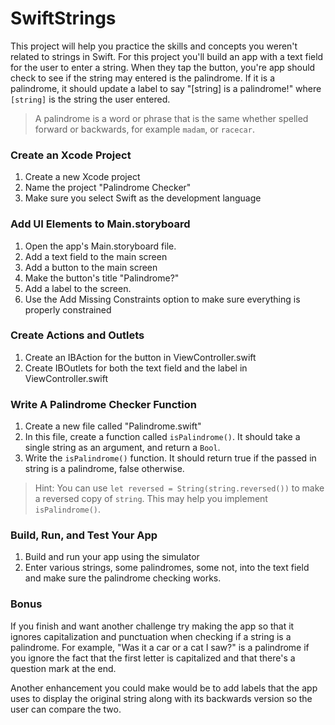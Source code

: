 # SwiftStrings

This project will help you practice the skills and concepts you weren't related to strings in Swift. For this project you'll build an app with a text field for the user to enter a string. When they tap the button, you're app should check to see if the string may entered is the palindrome. If it is a palindrome, it should update a label to say "[string] is a palindrome!" where `[string]` is the string the user entered.

> A palindrome is a word or phrase that is the same whether spelled forward or backwards, for example `madam`, or `racecar`.

### Create an Xcode Project

1. Create a new Xcode project
2. Name the project "Palindrome Checker"
3. Make sure you select Swift as the development language

### Add UI Elements to Main.storyboard

1. Open the app's Main.storyboard file.
2. Add a text field to the main screen
3. Add a button to the main screen
4. Make the button's title "Palindrome?"
5. Add a label to the screen.
6. Use the Add Missing Constraints option to make sure everything is properly constrained

### Create Actions and Outlets

1. Create an IBAction for the button in ViewController.swift
2. Create IBOutlets for both the text field and the label in ViewController.swift

### Write A Palindrome Checker Function

1. Create a new file called "Palindrome.swift"
2. In this file, create a function called `isPalindrome()`. It should take a single string as an argument, and return a `Bool`.
3. Write the `isPalindrome()` function. It should return true if the passed in string is a palindrome, false otherwise.

> Hint: You can use `let reversed = String(string.reversed())` to make a reversed copy of `string`. This may help you implement `isPalindrome()`.

### Build, Run, and Test Your App

1. Build and run your app using the simulator
2. Enter various strings, some palindromes, some not, into the text field and make sure the palindrome checking works.

### Bonus

If you finish and want another challenge try making the app so that it ignores capitalization and punctuation when checking if a string is a palindrome. For example, "Was it a car or a cat I saw?" is a palindrome if you ignore the fact that the first letter is capitalized and that there's a question mark at the end.

Another enhancement you could make would be to add labels that the app uses to display the original string along with its backwards version so the user can compare the two.
